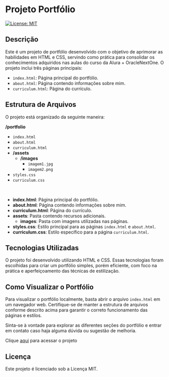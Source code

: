 # Projeto Portfólio

[![License: MIT](https://img.shields.io/badge/License-MIT-blue.svg)](https://opensource.org/licenses/MIT)

## Descrição

Este é um projeto de portfólio desenvolvido com o objetivo de aprimorar as habilidades em HTML e CSS, servindo como prática para consolidar os conhecimentos adquiridos nas aulas do curso da Alura + OracleNextOne. O projeto inclui três páginas principais:

- `index.html`: Página principal do portfólio.
- `about.html`: Página contendo informações sobre mim.
- `curriculum.html`: Página do currículo.

## Estrutura de Arquivos

O projeto está organizado da seguinte maneira:

**/portfolio**
  - `index.html`
  - `about.html`
  - `curriculum.html`
  - **/assets**
    - **/images**
      - `imagem1.jpg`
      - `imagem2.png`
  - `styles.css`
  - `curriculum.css`

<br />

- **index.html**: Página principal do portfólio.
- **about.html**: Página contendo informações sobre mim.
- **curriculum.html**: Página do currículo.
- **assets**: Pasta contendo recursos adicionais.
  - **images**: Pasta com imagens utilizadas nas páginas.
- **styles.css**: Estilo principal para as páginas `index.html` e `about.html`.
- **curriculum.css**: Estilo específico para a página `curriculum.html`.

## Tecnologias Utilizadas

O projeto foi desenvolvido utilizando HTML e CSS. Essas tecnologias foram escolhidas para criar um portfólio simples, porém eficiente, com foco na prática e aperfeiçoamento das técnicas de estilização.

## Como Visualizar o Portfólio

Para visualizar o portfólio localmente, basta abrir o arquivo `index.html` em um navegador web. Certifique-se de manter a estrutura de arquivos conforme descrito acima para garantir o correto funcionamento das páginas e estilos.

Sinta-se à vontade para explorar as diferentes seções do portfólio e entrar em contato caso haja alguma dúvida ou sugestão de melhoria.

Clique [aqui](https://portfolio-lemon-two-92.vercel.app/) para acessar o projeto

## Licença

Este projeto é licenciado sob a Licença MIT.